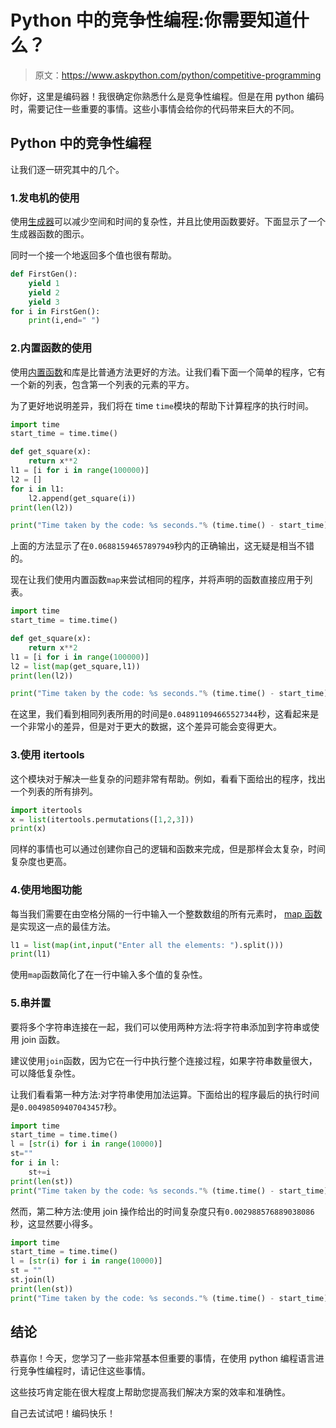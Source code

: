 # Python 中的竞争性编程:你需要知道什么？

> 原文：<https://www.askpython.com/python/competitive-programming>

你好，这里是编码器！我很确定你熟悉什么是竞争性编程。但是在用 python 编码时，需要记住一些重要的事情。这些小事情会给你的代码带来巨大的不同。

## Python 中的竞争性编程

让我们逐一研究其中的几个。

### 1.发电机的使用

使用[生成器](https://www.askpython.com/python/examples/generators-in-python)可以减少空间和时间的复杂性，并且比使用函数要好。下面显示了一个生成器函数的图示。

同时一个接一个地返回多个值也很有帮助。

```py
def FirstGen():
    yield 1
    yield 2
    yield 3
for i in FirstGen():
    print(i,end=" ")

```

### 2.内置函数的使用

使用[内置函数](https://www.askpython.com/python/python-functions)和库是比普通方法更好的方法。让我们看下面一个简单的程序，它有一个新的列表，包含第一个列表的元素的平方。

为了更好地说明差异，我们将在 time `time`模块的帮助下计算程序的执行时间。

```py
import time
start_time = time.time()

def get_square(x):
    return x**2
l1 = [i for i in range(100000)]
l2 = []
for i in l1:
    l2.append(get_square(i))
print(len(l2))

print("Time taken by the code: %s seconds."% (time.time() - start_time))

```

上面的方法显示了在`0.06881594657897949`秒内的正确输出，这无疑是相当不错的。

现在让我们使用内置函数`map`来尝试相同的程序，并将声明的函数直接应用于列表。

```py
import time
start_time = time.time()

def get_square(x):
    return x**2
l1 = [i for i in range(100000)]
l2 = list(map(get_square,l1))
print(len(l2))

print("Time taken by the code: %s seconds."% (time.time() - start_time))

```

在这里，我们看到相同列表所用的时间是`0.048911094665527344`秒，这看起来是一个非常小的差异，但是对于更大的数据，这个差异可能会变得更大。

### 3.使用 itertools

这个模块对于解决一些复杂的问题非常有帮助。例如，看看下面给出的程序，找出一个列表的所有排列。

```py
import itertools
x = list(itertools.permutations([1,2,3]))
print(x)

```

同样的事情也可以通过创建你自己的逻辑和函数来完成，但是那样会太复杂，时间复杂度也更高。

### 4.使用地图功能

每当我们需要在由空格分隔的一行中输入一个整数数组的所有元素时， [map 函数](https://www.askpython.com/python-modules/mmap-function)是实现这一点的最佳方法。

```py
l1 = list(map(int,input("Enter all the elements: ").split()))
print(l1)

```

使用`map`函数简化了在一行中输入多个值的复杂性。

### 5.串并置

要将多个字符串连接在一起，我们可以使用两种方法:将字符串添加到字符串或使用 join 函数。

建议使用`join`函数，因为它在一行中执行整个连接过程，如果字符串数量很大，可以降低复杂性。

让我们看看第一种方法:对字符串使用加法运算。下面给出的程序最后的执行时间是`0.00498509407043457`秒。

```py
import time
start_time = time.time()
l = [str(i) for i in range(10000)]
st=""
for i in l:
    st+=i
print(len(st))
print("Time taken by the code: %s seconds."% (time.time() - start_time))

```

然而，第二种方法:使用 join 操作给出的时间复杂度只有`0.002988576889038086`秒，这显然要小得多。

```py
import time
start_time = time.time()
l = [str(i) for i in range(10000)]
st = ""
st.join(l)
print(len(st))
print("Time taken by the code: %s seconds."% (time.time() - start_time))

```

## 结论

恭喜你！今天，您学习了一些非常基本但重要的事情，在使用 python 编程语言进行竞争性编程时，请记住这些事情。

这些技巧肯定能在很大程度上帮助您提高我们解决方案的效率和准确性。

自己去试试吧！编码快乐！